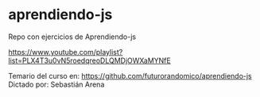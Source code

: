 # aprendiendo-js
Repo con ejercicios de Aprendiendo-js

https://www.youtube.com/playlist?list=PLX4T3u0vN5roedqreoDLQMDjOWXaMYNfE

Temario del curso en: https://github.com/futurorandomico/aprendiendo-js
Dictado por: Sebastián Arena
